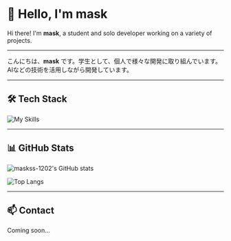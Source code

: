 # 👋 Hello, I'm mask

Hi there! I'm **mask**, a student and solo developer working on a variety of projects.  

---

こんにちは、**mask** です。学生として、個人で様々な開発に取り組んでいます。  
AIなどの技術を活用しながら開発しています。

---

## 🛠️ Tech Stack

![My Skills](https://skillicons.dev/icons?i=java,py,html,js,nextjs,linux,redis,mariadb)

---

## 📊 GitHub Stats

![maskss-1202's GitHub stats](https://github-readme-stats.vercel.app/api?username=maskss-1202&show_icons=true&theme=tokyonight&count_private=true)

![Top Langs](https://github-readme-stats.vercel.app/api/top-langs/?username=maskss-1202&layout=compact&theme=tokyonight)

---

## 📫 Contact

Coming soon...
